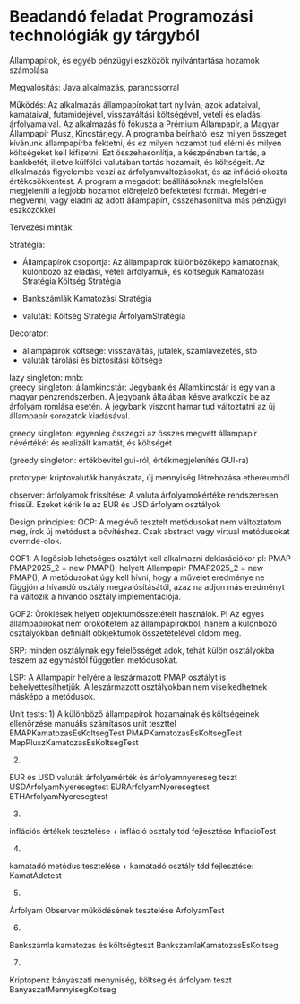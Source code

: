 # Beadandó feladat Programozási technológiák gy tárgyból
Állampapírok, és egyéb pénzügyi eszközök nyilvántartása
hozamok számolása


Megvalósítás:
Java alkalmazás, parancssorral 


Működés:
Az alkalmazás állampapírokat tart nyilván, azok adataival, kamataival, futamidejével, visszaváltási költségével, vételi és eladási árfolyamaival. 
Az alkalmazás fő fókusza a Prémium Állampapír, a Magyar Állampapír Plusz, Kincstárjegy. 
A programba beírható lesz milyen összeget kívánunk állampapírba fektetni, és ez milyen hozamot tud elérni és milyen költségeket kell kifizetni. Ezt összehasonlítja, a készpénzben tartás, a bankbetét, illetve külföldi valutában tartás hozamait, és költségeit. 
Az alkalmazás figyelembe veszi az árfolyamváltozásokat, és az infláció okozta értékcsökkentést.
A program a megadott beállításoknak megfelelően megjeleníti a legjobb hozamot előrejelző befektetési formát.
Megéri-e megvenni, vagy eladni az adott állampapírt, összehasonlítva más pénzügyi eszközökkel.



Tervezési minták:

Stratégia: 
- Állampapírok csoportja: 
Az állampapírok különbözőképp kamatoznak, különböző az eladási, vételi árfolyamuk, és költségük
Kamatozási Stratégia
Költség Stratégia

- Bankszámlák 
Kamatozási Stratégia

- valuták: 
Költség Stratégia
ÁrfolyamStratégia



Decorator: 
- állampapírok költsége: visszaváltás, jutalék, számlavezetés, stb
- valuták tárolási és biztosítási költsége


lazy singleton: mnb:  
greedy singleton: államkincstár: 
Jegybank és Államkincstár is egy van a magyar pénzrendszerben. A jegybank általában késve avatkozik be az árfolyam romlása esetén. A jegybank viszont hamar tud változtatni az új állampapír sorozatok kiadásával.


greedy singleton: egyenleg
összegzi az összes megvett állampapír névértékét és realizált kamatát, és költségét


(greedy singleton: értékbevitel gui-ról, értékmegjelenítés GUI-ra)


prototype: kriptovaluták bányászata, új mennyiség létrehozása ethereumból


observer: árfolyamok frissítése: 
A valuta árfolyamokértéke rendszeresen frissül. Ezeket kérik le az EUR és USD árfolyam osztályok




Design principles:
OCP:
A meglévő tesztelt metódusokat nem változtatom meg, írok új metódust a bővítéshez.
Csak abstract vagy virtual metódusokat override-olok.


GOF1:
A legősibb lehetséges osztályt kell alkalmazni deklarációkor
pl:
PMAP PMAP2025_2 = new PMAP(); helyett
Allampapir PMAP2025_2 = new PMAP();
A metódusokat úgy kell hívni, hogy a művelet eredménye ne függjön a hívandó osztály megvalósításától, azaz na adjon más eredményt ha változik a hívandó osztály implementációja.


GOF2:
Öröklések helyett objektumösszetételt használok. Pl Az egyes állampapírokat nem örököltetem az állampapírokból, hanem a különböző osztályokban definiált obkjektumok összetételével oldom meg.


SRP:
minden osztálynak egy felelősséget adok, tehát külön osztályokba teszem az egymástól független metódusokat.


LSP: 
A Allampapir helyére a leszármazott PMAP osztályt is behelyettesíthetjük. A leszármazott osztályokban nem viselkedhetnek másképp a metódusok.




Unit tests:
1) 
A különböző állampapírok hozamainak és költségeinek ellenőrzése manuális számításos unit teszttel
EMAPKamatozasEsKoltsegTest
PMAPKamatozasEsKoltsegTest
MapPluszKamatozasEsKoltsegTest

2) 
EUR és USD valuták árfolyamérték és árfolyamnyereség teszt
USDArfolyamNyeresegtest
EURArfolyamNyeresegtest
ETHArfolyamNyeresegtest


3)
inflációs értékek tesztelése + infláció osztály tdd fejlesztése
InflacioTest


4) 
kamatadó metódus tesztelése + kamatadó osztály tdd fejlesztése:
KamatAdotest

5) 
Árfolyam Observer működésének tesztelése
ArfolyamTest

6) 
Bankszámla kamatozás és költségteszt
BankszamlaKamatozasEsKoltseg

7) 
Kriptopénz bányászati menyniség, költség és árfolyam teszt
BanyaszatMennyisegKoltseg
